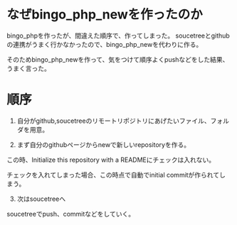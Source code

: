 # なぜbingo_php_newを作ったのか
bingo_phpを作ったが、間違えた順序で、作ってしまった。
soucetreeとgithubの連携がうまく行かなかったので、bingo_php_newを代わりに作る。

そのためbingo_php_newを作って、気をつけて順序よくpushなどをした結果、うまく言った。


# 順序

1. 自分がgithub,soucetreeのリモートリポジトリにあげたいファイル、フォルダを用意。

2. まず自分のgithubページからnewで新しいrepositoryを作る。

この時、Initialize this repository with a READMEにチェックは入れない。

チェックを入れてしまった場合、この時点で自動でinitial commitが作られてしまう。

3. 次はsoucetreeへ

soucetreeでpush、commitなどをしていく。

